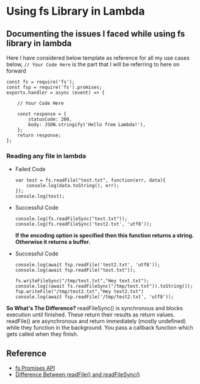 # Using fs Library in Lambda

## Documenting the issues I faced while using fs library in lambda

Here I have considered below template as reference for all my use cases below, `// Your Code Here` is the part that I will be referring to here on forward

```nodejs
const fs = require('fs');
const fsp = require('fs').promises;
exports.handler = async (event) => {

    // Your Code Here

    const response = {
        statusCode: 200,
        body: JSON.stringify('Hello from Lambda!'),
    };
    return response;
};
```

### Reading any file in lambda

- Failed Code

    ```nodejs
    var test = fs.readFile("test.txt", function(err, data){
        console.log(data.toString(), err);
    });
    console.log(test);
    ```

- Successful Code

    ```nodejs
    console.log(fs.readFileSync("test.txt"));
    console.log(fs.readFileSync('test2.txt', 'utf8'));
    ```

    **If the encoding option is specified then this function returns a string. Otherwise it returns a buffer.**

- Successful Code

    ```nodejs
    console.log(await fsp.readFile('test2.txt', 'utf8'));
    console.log(await fsp.readFile("test.txt"));
    ```

    ```nodejs
    fs.writeFileSync("/tmp/test.txt","Hey text.txt");
    console.log((await fs.readFileSync("/tmp/test.txt")).toString());
    fsp.writeFile("/tmp/test2.txt","Hey text2.txt")
    console.log(await fsp.readFile('/tmp/test2.txt', 'utf8'));
    ```

**So What's The Difference?** readFileSync() is synchronous and blocks execution until finished. These return their results as return values. readFile() are asynchronous and return immediately (mostly undefined) while they function in the background. You pass a callback function which gets called when they finish.

## Reference

- [fs Promises API](https://nodejs.org/api/fs.html#fs_fs_promises_api)
- [Difference Between readFile() and readFileSync()](https://stackoverflow.com/questions/17604866/difference-between-readfile-and-readfilesync)
